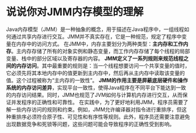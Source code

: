 # 说说你对JMM内存模型的理解
Java内存模型（JMM）是一种抽象的概念，用于描述在Java程序中，一组线程如何通过共享内存进行交互。JMM并不真实存在，它是一种规范，规定了程序中变量在内存中的访问方式。
在JMM中，内存主要划分为两种类型：**主内存和工作内存**。主内存存储了所有的对象实例和静态变量，而工作内存存储了每个线程的局部变量、栈中的部分区域以及寄存器的内容。
**JMM定义了一系列规则来规范线程之间的内存访问**。其中最重要的规则是：当一个线程想要访问一个共享变量的值时，它必须先将其本地内存中的值更新到主内存中，然后再从主内存中读取该变量的值。这个过程被称为“主内存的一致性”。
**JMM的作用主要是屏蔽底层硬件和操作系统的内存访问差异**，实现平台一致性，使得Java程序在不同平台下能达到一致的内存访问结果。同时，JMM也规范了JVM如何与计算机内存进行交互，从而保证并发程序的正确性和可靠性。
在实践中，为了更好地利用JMM，程序员需要了解一些内存访问的规则和约束。例如，JMM允许编译器对指令进行重排序，但这种重排序必须符合原子性、可见性和有序性等规则。此外，程序员还需要注意避免出现数据竞争和死锁等问题，这些问题可能会导致程序的正确性受到影响。
